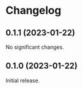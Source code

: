 # Changelog

<!-- changelogging: start -->

## 0.1.1 (2023-01-22)

No significant changes.

## 0.1.0 (2023-01-22)

Initial release.
